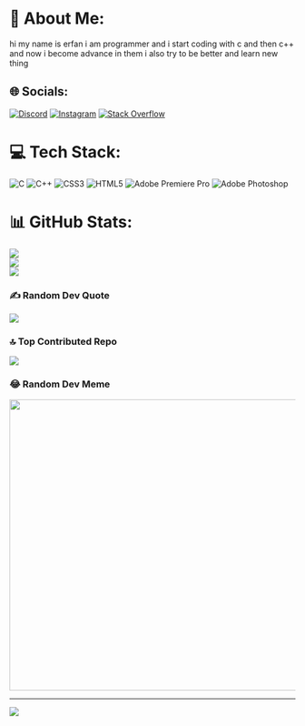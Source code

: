 # 💫 About Me:
hi my name is erfan i am programmer and i start coding with c and then c++<br>and now i become advance in them i also try to be better and learn new thing


## 🌐 Socials:
[![Discord](https://img.shields.io/badge/Discord-%237289DA.svg?logo=discord&logoColor=white)](https://discord.gg/efy_8) [![Instagram](https://img.shields.io/badge/Instagram-%23E4405F.svg?logo=Instagram&logoColor=white)](https://instagram.com/eightrivery) [![Stack Overflow](https://img.shields.io/badge/-Stackoverflow-FE7A16?logo=stack-overflow&logoColor=white)](https://stackoverflow.com/users/eightrivery) 

# 💻 Tech Stack:
![C](https://img.shields.io/badge/c-%2300599C.svg?style=for-the-badge&logo=c&logoColor=white) ![C++](https://img.shields.io/badge/c++-%2300599C.svg?style=for-the-badge&logo=c%2B%2B&logoColor=white) ![CSS3](https://img.shields.io/badge/css3-%231572B6.svg?style=for-the-badge&logo=css3&logoColor=white) ![HTML5](https://img.shields.io/badge/html5-%23E34F26.svg?style=for-the-badge&logo=html5&logoColor=white) ![Adobe Premiere Pro](https://img.shields.io/badge/Adobe%20Premiere%20Pro-9999FF.svg?style=for-the-badge&logo=Adobe%20Premiere%20Pro&logoColor=white) ![Adobe Photoshop](https://img.shields.io/badge/adobephotoshop-%2331A8FF.svg?style=for-the-badge&logo=adobephotoshop&logoColor=white)
# 📊 GitHub Stats:
![](https://github-readme-stats.vercel.app/api?username=eightrivery&theme=nightowl&hide_border=false&include_all_commits=true&count_private=false)<br/>
![](https://github-readme-streak-stats.herokuapp.com/?user=eightrivery&theme=nightowl&hide_border=false)<br/>
![](https://github-readme-stats.vercel.app/api/top-langs/?username=eightrivery&theme=nightowl&hide_border=false&include_all_commits=true&count_private=false&layout=compact)

### ✍️ Random Dev Quote
![](https://quotes-github-readme.vercel.app/api?type=vetical&theme=tokyonight)

### 🔝 Top Contributed Repo
![](https://github-contributor-stats.vercel.app/api?username=eightrivery&limit=5&theme=tokyonight&combine_all_yearly_contributions=true)

### 😂 Random Dev Meme
<img src="https://rm.up.railway.app/" width="512px"/>

---
[![](https://visitcount.itsvg.in/api?id=eightrivery&icon=4&color=3)](https://visitcount.itsvg.in)

<!-- Proudly created with GPRM ( https://gprm.itsvg.in ) -->
